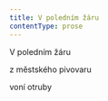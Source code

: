```yaml
---
title: V poledním žáru
contentType: prose
---
```


<section>

V poledním žáru

z městského pivovaru

voní otruby

</section>
